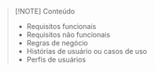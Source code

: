 
> [!NOTE] Conteúdo
> - Requisitos funcionais
> - Requisitos não funcionais
> - Regras de negócio
> - Histórias de usuário ou casos de uso
> - Perfis de usuários
